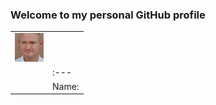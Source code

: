 ### Welcome to my personal GitHub profile

|||
|:----|:----|
|![Michiel Victor](Images/Michiel.png)|  |Profile||
                                         |:---|:---|
                                         |Name:|Michiel Victor|   |

